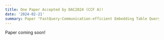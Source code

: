 ```yaml
---
title: One Paper Accepted by DAC2024 (CCF A)!
date: '2024-02-21'
summary: Paper "FastQuery:Communication-efficient Embedding Table Query for Private LLM Inference" is accepted by DAC2024!
---
```


Paper coming soon!